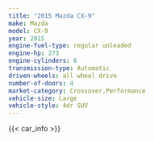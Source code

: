 ```yaml
---
title: "2015 Mazda CX-9"
make: Mazda
model: CX-9
year: 2015
engine-fuel-type: regular unleaded
engine-hp: 273
engine-cylinders: 6
transmission-type: Automatic
driven-wheels: all wheel drive
number-of-doors: 4
market-category: Crossover,Performance
vehicle-size: Large
vehicle-style: 4dr SUV
---
```


{{< car_info >}}
